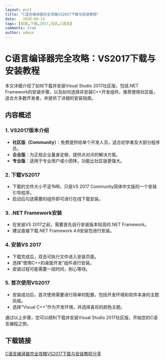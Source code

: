 ```yaml
---
layout: post
title: "C语言编译器完全攻略VS2017下载与安装教程"
date:   2020-09-14
tags: [安装,下载,2017,社区,C语言]
comments: true
author: admin
---
```

# C语言编译器完全攻略：VS2017下载与安装教程

本文详细介绍了如何下载并安装Visual Studio 2017社区版，包括.NET Framework的安装步骤，以及如何选择并安装C++开发组件。推荐使用社区版，适合大多数开发者，并提供了详细的安装指南。

## 内容概述

### 1. VS2017版本介绍
- **社区版（Community）**：免费提供给单个开发人员，适合初学者及大部分程序员。
- **企业版**：为正规企业量身定做，提供点对点的解决方案。
- **专业版**：适用于专业用户或小团体，功能比社区版更强大。

### 2. 下载VS2017
- 下载的文件大小不足1MB，只是VS 2017 Community简体中文版的一个安装引导程序。
- 启动后勾选需要的组件即可进行在线下载安装。

### 3. .NET Framework安装
- 在安装VS 2017之前，需要首先自行安装版本较高的.NET Framework。
- 建议直接下载.NET Framework 4.6安装包进行安装。

### 4. 安装VS 2017
- 下载完成后，双击可执行文件进入安装页面。
- 选择“使用C++的桌面开发”组件进行安装。
- 安装过程可能需要一段时间，耐心等待。

### 5. 首次使用VS2017
- 安装成功后，首次使用需要进行简单的配置，包括开发环境和软件本身的主题风格。
- 选择“Visual C++”作为开发环境，并选择喜欢的颜色主题。

通过以上步骤，您可以顺利下载并安装Visual Studio 2017社区版，开始您的C语言编程之旅。

## 下载链接

[C语言编译器完全攻略VS2017下载与安装教程分享](https://pan.quark.cn/s/efe75053429e)